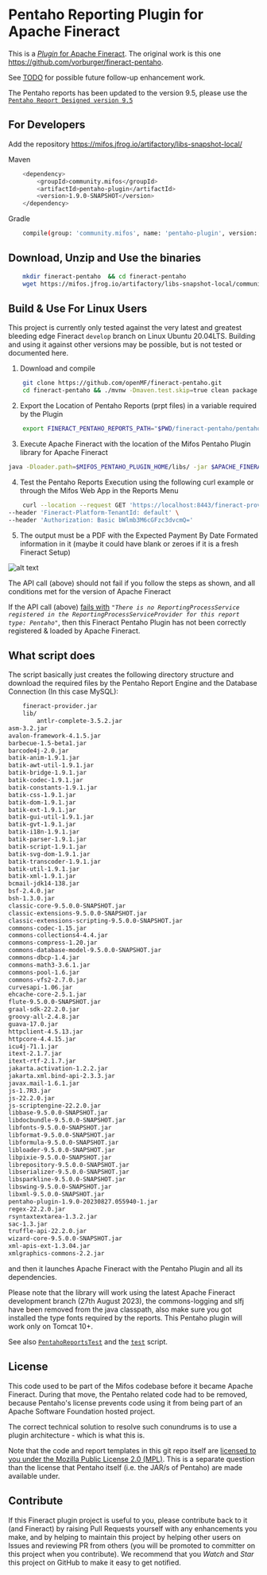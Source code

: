# Pentaho Reporting Plugin for Apache Fineract

This is a [_Plugin_ for Apache Fineract](https://github.com/apache/fineract/blob/maintenance/1.6/fineract-doc/src/docs/en/deployment.adoc). The original work is this one https://github.com/vorburger/fineract-pentaho.

See [TODO](TODO.md) for possible future follow-up enhancement work.

The Pentaho reports has been updated to the version 9.5, please use the [`Pentaho Report Designed version 9.5`](https://mifos.jfrog.io/artifactory/libs-snapshot-local/org/pentaho/reporting/prd-ce/9.5.0.0-SNAPSHOT/prd-ce-9.5.0.0-20230108.081758-1.zip) 

## For Developers

Add the repository https://mifos.jfrog.io/artifactory/libs-snapshot-local/

Maven
```bash
    <dependency>
        <groupId>community.mifos</groupId>
        <artifactId>pentaho-plugin</artifactId>
        <version>1.9.0-SNAPSHOT</version>
    </dependency>
```
Gradle
```bash
    compile(group: 'community.mifos', name: 'pentaho-plugin', version: '1.9.0-SNAPSHOT')
```

## Download, Unzip and Use the binaries 

```bash
    mkdir fineract-pentaho  && cd fineract-pentaho
    wget https://mifos.jfrog.io/artifactory/libs-snapshot-local/community/mifos/pentaho-plugin/1.9.0-SNAPSHOT/pentaho-plugin-1.9.0-20230827.055940-1.jar 
```

## Build & Use For Linux Users

This project is currently only tested against the very latest and greatest
bleeding edge Fineract `develop` branch on Linux Ubuntu 20.04LTS. Building and using it against
other versions may be possible, but is not tested or documented here.

1. Download and compile

```bash
    git clone https://github.com/openMF/fineract-pentaho.git
    cd fineract-pentaho && ./mvnw -Dmaven.test.skip=true clean package && cd ..
```
2. Export the Location of Pentaho Reports (prpt files) in a variable required by the Plugin

```bash
    export FINERACT_PENTAHO_REPORTS_PATH="$PWD/fineract-pentaho/pentahoReports/"
```    

3. Execute Apache Fineract with the location of the Mifos Pentaho Plugin library for Apache Fineract

```bash
java -Dloader.path=$MIFOS_PENTAHO_PLUGIN_HOME/libs/ -jar $APACHE_FINERACT_HOME/fineract-provider.jar
```

4. Test the Pentaho Reports Execution using the following curl example or through the Mifos Web App in the Reports Menu

```bash
    curl --location --request GET 'https://localhost:8443/fineract-provider/api/v1/runreports/Expected%20Payments%20By%20Date%20-%20Formatted?tenantIdentifier=default&locale=en&dateFormat=dd%20MMMM%20yyyy&R_startDate=01%20January%202022&R_endDate=02%20January%202023&R_officeId=1&output-type=PDF&R_loanOfficerId=-1' \
--header 'Fineract-Platform-TenantId: default' \
--header 'Authorization: Basic bWlmb3M6cGFzc3dvcmQ='
```

5. The output must be a PDF with the Expected Payment By Date Formated information in it (maybe it could have blank or zeroes if it is a fresh Fineract Setup)

![alt text](https://github.com/openMF/fineract-pentaho/blob/1.8/img/screenshot_pentaho_report.png?raw=true)

The API call (above) should not fail if you follow the steps as shown, and all conditions met for the version of Apache Fineract

If the API call (above) [fails with](https://issues.apache.org/jira/browse/FINERACT-1173) 
_`"There is no ReportingProcessService registered in the ReportingProcessServiceProvider for this report type: Pentaho"`_, 
then this Fineract Pentaho Plugin has not been correctly registered & loaded by Apache Fineract.

## What script does

The script basically just creates the following directory structure and download the required files by the Pentaho Report Engine and the Database Connection (In this case MySQL):

```bash
    fineract-provider.jar
    lib/
        antlr-complete-3.5.2.jar
asm-3.2.jar
avalon-framework-4.1.5.jar
barbecue-1.5-beta1.jar
barcode4j-2.0.jar
batik-anim-1.9.1.jar
batik-awt-util-1.9.1.jar
batik-bridge-1.9.1.jar
batik-codec-1.9.1.jar
batik-constants-1.9.1.jar
batik-css-1.9.1.jar
batik-dom-1.9.1.jar
batik-ext-1.9.1.jar
batik-gui-util-1.9.1.jar
batik-gvt-1.9.1.jar
batik-i18n-1.9.1.jar
batik-parser-1.9.1.jar
batik-script-1.9.1.jar
batik-svg-dom-1.9.1.jar
batik-transcoder-1.9.1.jar
batik-util-1.9.1.jar
batik-xml-1.9.1.jar
bcmail-jdk14-138.jar
bsf-2.4.0.jar
bsh-1.3.0.jar
classic-core-9.5.0.0-SNAPSHOT.jar
classic-extensions-9.5.0.0-SNAPSHOT.jar
classic-extensions-scripting-9.5.0.0-SNAPSHOT.jar
commons-codec-1.15.jar
commons-collections4-4.4.jar
commons-compress-1.20.jar
commons-database-model-9.5.0.0-SNAPSHOT.jar
commons-dbcp-1.4.jar
commons-math3-3.6.1.jar
commons-pool-1.6.jar
commons-vfs2-2.7.0.jar
curvesapi-1.06.jar
ehcache-core-2.5.1.jar
flute-9.5.0.0-SNAPSHOT.jar
graal-sdk-22.2.0.jar
groovy-all-2.4.8.jar
guava-17.0.jar
httpclient-4.5.13.jar
httpcore-4.4.15.jar
icu4j-71.1.jar
itext-2.1.7.jar
itext-rtf-2.1.7.jar
jakarta.activation-1.2.2.jar
jakarta.xml.bind-api-2.3.3.jar
javax.mail-1.6.1.jar
js-1.7R3.jar
js-22.2.0.jar
js-scriptengine-22.2.0.jar
libbase-9.5.0.0-SNAPSHOT.jar
libdocbundle-9.5.0.0-SNAPSHOT.jar
libfonts-9.5.0.0-SNAPSHOT.jar
libformat-9.5.0.0-SNAPSHOT.jar
libformula-9.5.0.0-SNAPSHOT.jar
libloader-9.5.0.0-SNAPSHOT.jar
libpixie-9.5.0.0-SNAPSHOT.jar
librepository-9.5.0.0-SNAPSHOT.jar
libserializer-9.5.0.0-SNAPSHOT.jar
libsparkline-9.5.0.0-SNAPSHOT.jar
libswing-9.5.0.0-SNAPSHOT.jar
libxml-9.5.0.0-SNAPSHOT.jar
pentaho-plugin-1.9.0-20230827.055940-1.jar
regex-22.2.0.jar
rsyntaxtextarea-1.3.2.jar
sac-1.3.jar
truffle-api-22.2.0.jar
wizard-core-9.5.0.0-SNAPSHOT.jar
xml-apis-ext-1.3.04.jar
xmlgraphics-commons-2.2.jar
```

and then it launches Apache Fineract with the Pentaho Plugin and all its dependencies. 

Please note that the library will work using the latest Apache Fineract development branch (27th August 2023), the commons-logging and slfj have been removed from the java classpath, also make sure you got installed the type fonts required by the reports. This Pentaho plugin will work only on Tomcat 10+. 

See also [`PentahoReportsTest`](src/test/java/org/mifos/fineract/pentaho/PentahoReportsTest.java) and the [`test`](test) script.


## License

This code used to be part of the Mifos codebase before it became Apache Fineract.
During that move, the Pentaho related code had to be removed, because Pentaho's license
prevents code using it from being part of an Apache Software Foundation hosted project.

The correct technical solution to resolve such conundrums is to use a plugin architecture - which is what this is.

Note that the code and report templates in this git repo itself are
[licensed to you under the Mozilla Public License 2.0 (MPL)](https://github.com/openMF/fineract-pentaho/blob/develop/LICENSE).
This is a separate question than the license that Pentaho itself (i.e. the JAR/s of Pentaho) are made available under.


## Contribute

If this Fineract plugin project is useful to you, please contribute back to it (and
Fineract) by raising Pull Requests yourself with any enhancements you make, and by helping
to maintain this project by helping other users on Issues and reviewing PR from others
(you will be promoted to committer on this project when you contribute).  We recommend
that you _Watch_ and _Star_ this project on GitHub to make it easy to get notified.
